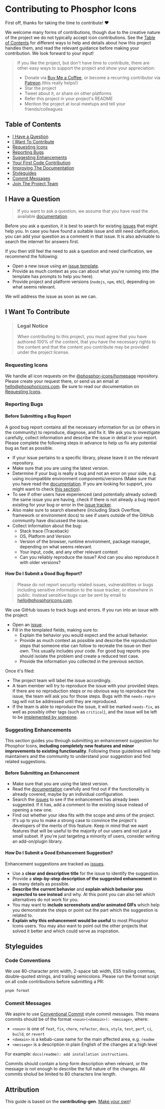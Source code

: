 <!-- omit in toc -->

# Contributing to Phosphor Icons

First off, thanks for taking the time to contribute! ❤️

We welcome many forms of contributions, though due to the creative nature of the project we do not typically accept icon contributions. See the [Table of Contents](#table-of-contents) for different ways to help and details about how this project handles them, and read the relevant guidance before making your contribution. We look forward to your input!

> If you like the project, but don't have time to contribute, there are other easy ways to support the project and show your appreciation:
>
> - Donate via [Buy Me a Coffee](https://www.buymeacoffee.com/phosphoricons), or become a recurring contributor via [Patreon](https://patreon.com/phosphoricons) (this really helps!)
> - Star the project
> - Tweet about it, or share on other platforms
> - Refer this project in your project's README
> - Mention the project at local meetups and tell your friends/colleagues

<!-- omit in toc -->

## Table of Contents

- [I Have a Question](#i-have-a-question)
- [I Want To Contribute](#i-want-to-contribute)
- [Requesting Icons](#requesting-icons)
- [Reporting Bugs](#reporting-bugs)
- [Suggesting Enhancements](#suggesting-enhancements)
- [Your First Code Contribution](#your-first-code-contribution)
- [Improving The Documentation](#improving-the-documentation)
- [Styleguides](#styleguides)
- [Commit Messages](#commit-messages)
- [Join The Project Team](#join-the-project-team)

## I Have a Question

> If you want to ask a question, we assume that you have read the available [documentation](https://github.com/phosphor-icons/pack/blob/master/README.md).

Before you ask a question, it is best to search for existing [issues](https://github.com/phosphor-icons/pack/issues) that might help you. In case you have found a suitable issue and still need clarification, you can add your question as a comment in that issue. It is also advisable to search the internet for answers first.

If you then still feel the need to ask a question and need clarification, we recommend the following:

- Open a new issue using an [issue template](https://github.com/phosphor-icons/pack/issues/new/choose).
- Provide as much context as you can about what you're running into (the template has prompts to help you here).
- Provide project and platform versions (`nodejs`, `npm`, etc), depending on what seems relevant.

We will address the issue as soon as we can.

## I Want To Contribute

> ### Legal Notice <!-- omit in toc -->
>
> When contributing to this project, you must agree that you have authored 100% of the content, that you have the necessary rights to the content and that the content you contribute may be provided under the project license.

### Requesting Icons

We handle all icon requests on the [@phosphor-icons/homepage](https://github.com/phosphor-icons/homepage) repository. Please create your request there, or send us an email at [hello@phosphoricons.com](mailto:hello@phosphoricons.com?cc=friedtm@gmail.com&subject=Icon%20Request). Be sure to read our documentation on [Requesting Icons](https://github.com/phosphor-icons/homepage/blob/master/CONTRIBUTING.md#requesting-icons).

### Reporting Bugs

<!-- omit in toc -->

#### Before Submitting a Bug Report

A good bug report contains all the necessary information for us (or others in the community) to reproduce, diagnose, and fix it. We ask you to investigate carefully, collect information and describe the issue in detail in your report. Please complete the following steps in advance to help us fix any potential bug as fast as possible.

- If your issue pertains to a specific library, please leave it on the relevant repository.
- Make sure that you are using the latest version.
- Determine if your bug is really a bug and not an error on your side, e.g. using incompatible environment components/versions (Make sure that you have read the [documentation](https://github.com/phosphor-icons/pack/blob/master/README.md). If you are looking for support, you might want to check [this section](#i-have-a-question)).
- To see if other users have experienced (and potentially already solved) the same issue you are having, check if there is not already a bug report existing for your bug or error in the [issue tracker](https://github.com/phosphor-icons/pack/issues?q=label%3Abug).
- Also make sure to search elsewhere (including Stack Overflow, framework or environment docs) to see if users outside of the GitHub community have discussed the issue.
- Collect information about the bug:
  - Stack trace (Traceback)
  - OS, Platform and Version
  - Version of the browser, runtime environment, package manager, depending on what seems relevant.
  - Your input, code, and any other relevant context
  - Can you reliably reproduce the issue? And can you also reproduce it with older versions?

<!-- omit in toc -->

#### How Do I Submit a Good Bug Report?

> Please do not report security related issues, vulnerabilities or bugs including sensitive information to the issue tracker, or elsewhere in public. Instead sensitive bugs can be sent by email to [hello@phosphoricons.com](mailto:hello@phosphoricons.com?cc=friedtm@gmail.com&subject=Phosphor%20Security%20Vulnerability).

<!-- You may add a PGP key to allow the messages to be sent encrypted as well. -->

We use GitHub issues to track bugs and errors. If you run into an issue with the project:

- Open an [issue](https://github.com/phosphor-icons/pack/issues/new?assignees=rektdeckard&labels=bug&projects=&template=bug_report.md&title=).
- Fill in the templated fields, making sure to:
  - Explain the behavior you would expect and the actual behavior.
  - Provide as much context as possible and describe the _reproduction steps_ that someone else can follow to recreate the issue on their own. This usually includes your code. For good bug reports you should isolate the problem and create a reduced test case.
  - Provide the information you collected in the previous section.

Once it's filed:

- The project team will label the issue accordingly.
- A team member will try to reproduce the issue with your provided steps. If there are no reproduction steps or no obvious way to reproduce the issue, the team will ask you for those steps. Bugs with the `needs-repro` tag will not be addressed until they are reproduced.
- If the team is able to reproduce the issue, it will be marked `needs-fix`, as well as possibly other tags (such as `critical`), and the issue will be left to be [implemented by someone](#your-first-code-contribution).

<!-- You might want to create an issue template for bugs and errors that can be used as a guide and that defines the structure of the information to be included. If you do so, reference it here in the description. -->

### Suggesting Enhancements

This section guides you through submitting an enhancement suggestion for Phosphor Icons, **including completely new features and minor improvements to existing functionality**. Following these guidelines will help maintainers and the community to understand your suggestion and find related suggestions.

<!-- omit in toc -->

#### Before Submitting an Enhancement

- Make sure that you are using the latest version.
- Read the [documentation](https://github.com/phosphor-icons/pack/blob/master/README.md) carefully and find out if the functionality is already covered, maybe by an individual configuration.
- Search the [issues](https://github.com/phosphor-icons/pack/issues) to see if the enhancement has already been suggested. If it has, add a comment to the existing issue instead of opening a new one.
- Find out whether your idea fits with the scope and aims of the project. It's up to you to make a strong case to convince the project's developers of the merits of this feature. Keep in mind that we want features that will be useful to the majority of our users and not just a small subset. If you're just targeting a minority of users, consider writing an add-on/plugin library.

<!-- omit in toc -->

#### How Do I Submit a Good Enhancement Suggestion?

Enhancement suggestions are tracked as [issues](https://github.com/phosphor-icons/pack/issues).

- Use a **clear and descriptive title** for the issue to identify the suggestion.
- Provide a **step-by-step description of the suggested enhancement** in as many details as possible.
- **Describe the current behavior** and **explain which behavior you expected to see instead** and why. At this point you can also tell which alternatives do not work for you.
- You may want to **include screenshots and/or animated GIFs** which help you demonstrate the steps or point out the part which the suggestion is related to.
- **Explain why this enhancement would be useful** to most Phosphor Icons users. You may also want to point out the other projects that solved it better and which could serve as inspiration.

<!-- ### Your First Code Contribution -->

<!-- TODO
include Setup of env, IDE and typical getting started instructions?

-->

<!-- ### Improving The Documentation -->

<!-- If you see something that can be improved in our documentation, -->

## Styleguides

### Code Conventions

We use 80-character print width, 2-space tab width, ES5 trailing commas, double-quoted strings, and trailing semicolons. Please run the format script on all code contributions before submitting a PR:

```sh
pnpm format
```

### Commit Messages

We aspire to use [Conventional Commit](https://www.conventionalcommits.org/en/v1.0.0/#specification) style commit messages. This means commits should be of the format `<noun>(<domain>): <message>`, where:

- `<noun>` is one of `feat`, `fix`, `chore`, `refactor`, `docs`, `style`, `test`, `perf`, `ci`, `build`, or `revert`
- `<domain>` is a kebab-case name for the main affected area, e.g. `readme`
- `<message>` is a description in plain English of the changes at a high level

For example: `docs(readme): add installation instructions`.

Commits should contain a long-form description when relevant, or the message is not enough to describe the full nature of the changes. All commits sholud be limited to 80 characters line length.

<!-- omit in toc -->

## Attribution

This guide is based on the **contributing-gen**. [Make your own](https://github.com/bttger/contributing-gen)!

